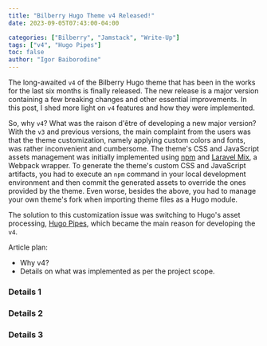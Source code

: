 ```yaml
---
title: "Bilberry Hugo Theme v4 Released!"
date: 2023-09-05T07:43:00-04:00

categories: ["Bilberry", "Jamstack", "Write-Up"]
tags: ["v4", "Hugo Pipes"]
toc: false
author: "Igor Baiborodine"
---
```


The long-awaited `v4` of the Bilberry Hugo theme that has been in the works for the last six months is finally released.
The new release is a major version containing a few breaking changes and other essential improvements. In this post, I
shed more light on `v4` features and how they were implemented.

<!--more-->

So, why `v4`? What was the raison d'être of developing a new major version? With the `v3` and previous versions, the
main complaint from the users was that the theme customization, namely applying custom colors and fonts, was rather
inconvenient and cumbersome. The theme's CSS and JavaScript assets management was initially implemented
using [npm](https://www.npmjs.com/) and [Laravel Mix](https://laravel-mix.com/), a Webpack wrapper. To generate the
theme's custom CSS and JavaScript artifacts, you had to execute an `npm` command in your local development environment and
then commit the generated assets to override the ones provided by the theme. Even worse, besides the above, you had to
manage your own theme's fork when importing theme files as a Hugo module.

The solution to this customization issue was switching to Hugo's asset
processing, [Hugo Pipes](https://gohugo.io/hugo-pipes/), which became the main reason for developing the `v4`.

Article plan:
* Why v4?
* Details on what was implemented as per the project scope.

### Details 1
### Details 2
### Details 3


